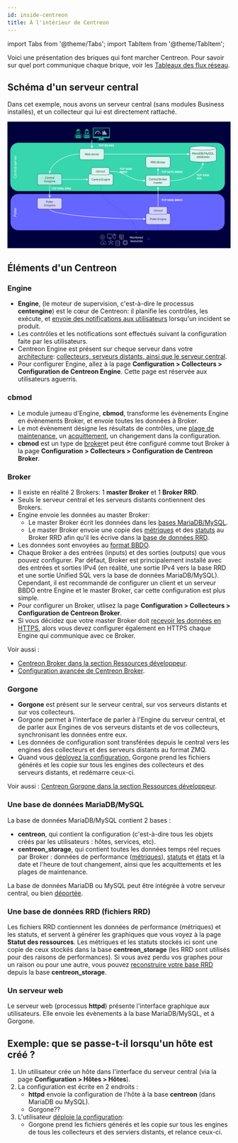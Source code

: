 ```yaml
---
id: inside-centreon
title: À l'intérieur de Centreon
---
```

import Tabs from '@theme/Tabs';
import TabItem from '@theme/TabItem';

Voici une présentation des briques qui font marcher Centreon. Pour savoir sur quel port communique chaque brique, voir les [Tableaux des flux réseau](https://docs.centreon.com/fr/docs/installation/technical/#tableaux-des-flux-réseau).

## Schéma d'un serveur central

<Tabs groupId="sync">
<TabItem value="Serveur central avec collecteur" label="Serveur central avec collecteur">

Dans cet exemple, nous avons un serveur central (sans modules Business installés), et un collecteur qui lui est directement rattaché.

![image](../assets/installation/inside_central_poller.png)

</TabItem>
</Tabs>

## Éléments d'un Centreon

### Engine

* **Engine**, (le moteur de supervision, c'est-à-dire le processus **centengine**) est le cœur de Centreon: il planifie les contrôles, les exécute, et [envoie des notifications aux utilisateurs](https://docs.centreon.com/fr/docs/alerts-notifications/notif-concept) lorsqu'un incident se produit.
* Les contrôles et les notifications sont effectués suivant la configuration faite par les utilisateurs.
* Centreon Engine est présent sur cheque serveur dans votre [architecture](https://docs.centreon.com/fr/docs/installation/architectures): [collecteurs, serveurs distants, ainsi que le serveur central](https://docs.centreon.com/fr/docs/platform).
* Pour configurer Engine, allez à la page **Configuration > Collecteurs > Configuration de Centreon Engine**. Cette page est réservée aux utilisateurs aguerris.

### cbmod

* Le module jumeau d'Engine, **cbmod**, transforme les évènements Engine en évènements Broker, et envoie toutes les données à Broker.
* Le mot évènement désigne les résultats de contrôles, une [plage de maintenance](https://docs.centreon.com/fr/docs/alerts-notifications/downtimes), un [acquittement](https://docs.centreon.com/fr/docs/alerts-notifications/acknowledge), un changement dans la configuration.
* **cbmod** est un type de [broker](#broker)et peut être configuré comme tout Broker à la page **Configuration > Collecteurs > Configuration de Centreon Broker**.

### Broker

* Il existe en réalité 2 Brokers: 1 **master Broker** et 1 **Broker RRD**.
* Seuls le serveur central et les serveurs distants contiennent des Brokers.
* Engine envoie les données au master Broker:
   * Le master Broker écrit les données dans les [bases MariaDB/MySQL](#a-mariadbmysql-database).
   * Le master Broker envoie une copie des [métriques](https://docs.centreon.com/fr/docs/monitoring/metrics) et des [statuts](https://docs.centreon.com/fr/docs/alerts-notifications/concepts) au Broker RRD afin qu'il les écrive dans la [base de données RRD](#a-rrd-databaserrd-files).
* Les données sont envoyées au [format BBDO](https://docs.centreon.com/fr/docs/developer/developer-broker-bbdo/).
* Chaque Broker a des entrées (inputs) et des sorties (outputs) que vous pouvez configurer. Par défaut, Broker est principalement installé avec des entrées et sorties IPv4 (en réalité, une sortie IPv4 vers la base RRD et une sortie Unified SQL vers la base de données MariaDB/MySQL). Cependant, il est recommandé de configurer un client et un serveur BBDO entre Engine et le master Broker, car cette configuration est plus simple.
* Pour configurer un Broker, utlisez la page **Configuration > Collecteurs > Configuration de Centreon Broker**.
* Si vous décidez que votre master Broker doit [recevoir les données en HTTPS](https://docs.centreon.com/fr/docs/monitoring/monitoring-servers/advanced-configuration/#authentification-avec-centreon-broker), alors vous devez configurer également en HTTPS chaque Engine qui communique avec ce Broker.

Voir aussi :

* [Centreon Broker dans la section Ressources développeur](https://docs.centreon.com/fr/docs/developer/developer-centreon-broker).
* [Configuration avancée de Centreon Broker](https://docs.centreon.com/fr/docs/monitoring/monitoring-servers/advanced-configuration/#pour-aller-plus-loin-avec-centreon-broker).

### Gorgone

* **Gorgone** est présent sur le serveur central, sur vos serveurs distants et sur vos collecteurs.
* Gorgone permet à l'interface de parler à l'Engine du serveur central, et de parler aux Engines de vos serveurs distants et de vos collecteurs, synchronisant les données entre eux.
* Les données de configuration sont transférées depuis le central vers les engines des collecteurs et des serveurs distants au format ZMQ.
* Quand vous [déployez la configuration](https://docs.centreon.com/fr/docs/monitoring/monitoring-servers/deploying-a-configuration), Gorgone prend les fichiers générés et les copie sur tous les engines des collecteurs et des serveurs distants, et redémarre ceux-ci.

Voir aussi : [Centreon Gorgone dans la section Ressources développeur](https://docs.centreon.com/fr/docs/developer/developer-centreon-gorgone).

### Une base de données MariaDB/MySQL

La base de données MariaDB/MySQL contient 2 bases :

   * **centreon**, qui contient la configuration (c'est-à-dire tous les objets créés par les utilisateurs : hôtes, services, etc).
   * **centreon_storage**, qui contient toutes les données temps réel reçues par Broker : données de performance ([métriques](https://docs.centreon.com/fr/docs/monitoring/metrics)), [statuts](https://docs.centreon.com/fr/docs/alerts-notifications/concepts) et [états](https://docs.centreon.com/fr/docs/alerts-notifications/concepts/#states) et la date et l'heure de tout changement, ainsi que les acquittements et les plages de maintenance.

La base de données MariaDB ou MySQL peut être intégrée à votre serveur central, ou bien [déportée](https://docs.centreon.com/fr/docs/installation/architectures/#sgbd-déporté).

### Une base de données RRD (fichiers RRD)

Les fichiers RRD contiennent les données de performance (métriques) et les statuts, et servent à générer les graphiques que vous voyez à la page **Statut des ressources**.
Les métriques et les statuts stockés ici sont une copie de ceux stockés dans la base **centreon_storage** (les RRD sont utilisés pour des raisons de performances). Si vous avez perdu vos graphes pour un raison ou pour une autre, vous pouvez [reconstruire votre base RRD](https://docs.centreon.com/fr/docs/administration/backup/#reconstruction-des-graphiques) depuis la base **centreon_storage**.

### Un serveur web

Le serveur web (processus **httpd**) présente l'interface graphique aux utilisateurs. Elle envoie les évènements à la base MariaDB/MySQL, et à Gorgone.

## Exemple: que se passe-t-il lorsqu'un hôte est créé ?

1. Un utilisateur crée un hôte dans l'interface du serveur central (via la page **Configuration > Hôtes > Hôtes**).
2. La configuration est écrite en 2 endroits :
   * **httpd** envoie la configuration de l'hôte à la base **centreon** (dans MariaDB ou MySQL).
   * Gorgone??
3. L'utilisateur [déploie la configuration](https://docs.centreon.com/fr/docs/monitoring/monitoring-servers/deploying-a-configuration):
   * Gorgone prend les fichiers générés et les copie sur tous les engines de tous les collecteurs et des serviers distants, et relance ceux-ci.
